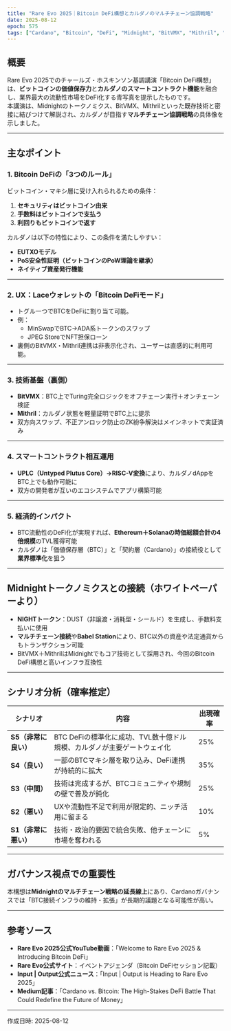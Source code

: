 ```yaml
---
title: "Rare Evo 2025｜Bitcoin DeFi構想とカルダノのマルチチェーン協調戦略"
date: 2025-08-12
epoch: 575
tags: ["Cardano", "Bitcoin", "DeFi", "Midnight", "BitVMX", "Mithril", "マルチチェーン"]
---
```


## 概要
Rare Evo 2025でのチャールズ・ホスキンソン基調講演「Bitcoin DeFi構想」は、**ビットコインの価値保存力**と**カルダノのスマートコントラクト機能**を融合し、業界最大の流動性市場をDeFi化する青写真を提示したものです。  
本講演は、Midnightのトークノミクス、BitVMX、Mithrilといった既存技術と密接に結びつけて解説され、カルダノが目指す**マルチチェーン協調戦略**の具体像を示しました。

---

## 主なポイント

### 1. Bitcoin DeFiの「3つのルール」
ビットコイン・マキシ層に受け入れられるための条件：
1. **セキュリティはビットコイン由来**
2. **手数料はビットコインで支払う**
3. **利回りもビットコインで返す**

カルダノは以下の特性により、この条件を満たしやすい：
- **EUTXOモデル**
- **PoS安全性証明（ビットコインのPoW理論を継承）**
- **ネイティブ資産発行機能**

---

### 2. UX：Laceウォレットの「Bitcoin DeFiモード」
- トグル一つでBTCをDeFiに割り当て可能。
- 例：  
  - MinSwapでBTC→ADA系トークンのスワップ  
  - JPEG StoreでNFT担保ローン
- 裏側のBitVMX・Mithril連携は非表示化され、ユーザーは直感的に利用可能。

---

### 3. 技術基盤（裏側）
- **BitVMX**：BTC上でTuring完全ロジックをオフチェーン実行＋オンチェーン検証  
- **Mithril**：カルダノ状態を軽量証明でBTC上に提示  
- 双方向スワップ、不正アンロック防止のZK紛争解決はメインネットで実証済み

---

### 4. スマートコントラクト相互運用
- **UPLC（Untyped Plutus Core）→RISC-V変換**により、カルダノdAppをBTC上でも動作可能に
- 双方の開発者が互いのエコシステムでアプリ構築可能

---

### 5. 経済的インパクト
- BTC流動性のDeFi化が実現すれば、**Ethereum＋Solanaの時価総額合計の4倍規模**のTVL獲得可能
- カルダノは「価値保存層（BTC）」と「契約層（Cardano）」の接続役として**業界標準化**を狙う

---

## Midnightトークノミクスとの接続（ホワイトペーパーより）
- **NIGHTトークン**：DUST（非譲渡・消耗型・シールド）を生成し、手数料支払いに使用
- **マルチチェーン接続**や**Babel Station**により、BTC以外の資産や法定通貨からもトランザクション可能
- BitVMX＋MithrilはMidnightでもコア技術として採用され、今回のBitcoin DeFi構想と高いインフラ互換性

---

## シナリオ分析（確率推定）

| シナリオ | 内容 | 出現確率 |
|----------|------|----------|
| **S5（非常に良い）** | BTC DeFiの標準化に成功、TVL数十億ドル規模、カルダノが主要ゲートウェイ化 | 25% |
| **S4（良い）** | 一部のBTCマキシ層を取り込み、DeFi連携が持続的に拡大 | 35% |
| **S3（中間）** | 技術は完成するが、BTCコミュニティや規制の壁で普及が鈍化 | 25% |
| **S2（悪い）** | UXや流動性不足で利用が限定的、ニッチ活用に留まる | 10% |
| **S1（非常に悪い）** | 技術・政治的要因で統合失敗、他チェーンに市場を奪われる | 5% |

---

## ガバナンス視点での重要性
本構想は**Midnightのマルチチェーン戦略の延長線上**にあり、Cardanoガバナンスでは「BTC接続インフラの維持・拡張」が長期的議題となる可能性が高い。

---

## 参考ソース
- **Rare Evo 2025公式YouTube動画**：「Welcome to Rare Evo 2025 & Introducing Bitcoin DeFi」  
- **Rare Evo公式サイト**：イベントアジェンダ（Bitcoin DeFiセッション記載）  
- **Input | Output公式ニュース**：「Input | Output is Heading to Rare Evo 2025」  
- **Medium記事**：「Cardano vs. Bitcoin: The High-Stakes DeFi Battle That Could Redefine the Future of Money」

---
作成日時: 2025-08-12
